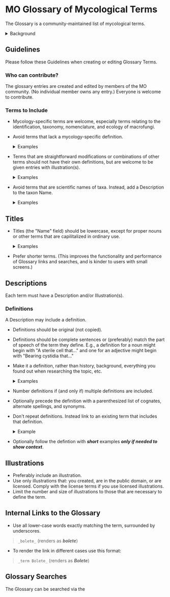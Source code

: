 # MO Glossary of Mycological Terms

The Glossary is a community-maintained list of mycological terms.

<details>
<summary>Background</summary>

The MO Glossary began in 2015 in collaboration with the Rhode Island School of Design;
students from Jean Blackburn’s Scientific Illustration class created
high-quality Creative Commons licensed scientific illustrations
of fungal anatomy terms.

The Glossary has since been improved to:

- support multiple images including both scientific illustrations and example photographs.
- include a search feature; and
- support internal links to terms as part of any Mushroom Observer markup.

One feature that needs discussion is how best to handle translations
of terms and definitions.
Discussion is welcome on the
[Mushroom Observer Google Group]([mo-general@googlegroups.com](https://groups.google.com/g/mo-general)).
You are also welcome to leave comments on the
[unofficial Mushroom Observer Facebook page](https://www.facebook.com/groups/mushroomobserver).
(But note that the facebook page is not monitored by the MO Development Team.)
</details>

<!-- ``````
##Pulk

1. Everyone is welcome to contribute to the glossary.
   Any mycology-specific terms are welcome in the glossary, e
   specially terms relating to the identification, taxonomy, nomenclature, and
   ecology of macrofungi.

2. Terms that lack a mycology-specific definition should be avoided.

3. Terms that are scientific names of fungi should be avoided (better described
   on their own name pages).

4. Terms that are straightforward modifications or combinations of other terms
   should not have their own definitions, but are welcome to be given entries
   with illustrations.

5. Entry titles (terms) should be lowercase, except for proper nouns.

6. Definitions should be original (not copied) text.

7. Definitions should be formed of complete sentences or (preferably) match the
   part-of-speech of the term they define. E.g., a definition for a noun might
   begin with "A sterile cell that..." and one for an adjective might begin with
   "Bearing cystidia that..."

8. Definitions should be numbered when (and only when) multiple definitions are included.

Two other things I'm thinking could be useful -

(A) a model glossary entry, with all the extra little parts included (plural,
alternate spellings, links to other terms to compare...) formatted in the way
other entries should follow

(B) ability to propose deletion of an entry

# Index

In collaboration with the Rhode Island School of Design, students from
Jean Blackburn’s Scientific Illustration class to create high-quality
Creative Commons licensed scientific illustrations of fungal anatomy terms.
To share these works, this new glossary feature for Mushroom Observer was created.
This release provides the bare minimum of functionality to be able to discover
and view these illustrations. New glossary terms can also be created by anyone
in the community. Currently these terms are illustrated by single images,
but my intent is to add support for multiple images including both scientific
illustrations and example photographs. There will also be a search feature,
the ability to add links to terms as part of any Mushroom Observer markup.
A particular feature that needs discussion is how best to handle translations
of these terms and their definitions.
Discussion of these features including additional desired terms are welcome
on either the Mushroom Observer mailing list (mo-general@googlegroups.com) or
the unofficial Mushroom Observer Facebook page.
``````
-->
## Guidelines

Please follow these Guidelines when creating or editing Glossary Terms.

### Who can contribute?

The glossary entries are created and edited by members of the MO community.
(No individual member owns any entry.) Everyone is welcome to contribute.

### Terms to Include

- Mycology-specific terms are welcome, especially terms relating to
   the identification, taxonomy, nomenclature, and ecology of macrofungi.

- Avoid terms that lack a mycology-specific definition.
   <details>
   <summary>Examples</summary>

   bad: `Calcareous`

   bad: `Cell`

   bad: `Cell Biology`

   bad: `Chemical Species`

   bad: `Chirality`

   bad: `Climate Change`

   bad: `rhombus`

   bad: `Science`

   bad: `Scientific Methodology`

   good: `character`

   good: `club fungi`
   </details>

- Terms that are straightforward modifications or combinations of other terms
   should not have their own definitions,
   but are welcome to be given entries with illustration(s).

   <details>
   <summary>Examples</summary>

   bad:  `Lamellae Edge With Gelatinous, Separable Layer`

   bad:  `Oblong With Median Constriction`

   bad:  `Round To Angular Pores`

   bad:  `Transition Between Hymeniderm And Epithelium`

   good: `Lugol's Solution`

   good: `adnate`
   (plus exampble showing adnate gills)
   </details>

- Avoid terms that are scientific names of taxa.
   Instead, add a Description to the taxon Name.

   <details>
   <summary>Examples</summary>

   bad:  `Agaricales`

   bad:  `Basidiomycota`

   bad: `Eukarya`

   good: `bolete`
   </details>

   <!--
   ["Agaricales",
    "Basidiomycota",
    "Lichen",
    "Subulicystidium",
    "Eukarya",
    "Agaricomycetes",
    "Myxomycetes",
    "Conifer",
    "Plasmodium",
    "Gloeocystidium",
    "Hypha",
    "Oidium",
    "Ozonium",
    "Ascomycete",
    "Bacteria",
    "Dermatophyte",
    "Agaricales",
    "Chytridiomycota",
    "Flora",
    "Slime mold",
    "Glomeromycota",
    "Cyanobacteria",
    "Lepiotoid",
    "Lichenicolous",
    "Mold",
    "Fungus",
    "Agaricales",
    "Foliose",
    "Crustose",
    "Rotula"]
   -->

## Titles

- Titles (the "Name" field) should be lowercase, except for proper nouns or
   other terms that are capilitalized in ordinary use.
   <details>
   <summary>Examples</summary>
   <div style="background-color: rgb(80, 80, 80);">

   bad:  `Bolete`

   good: `bolete`

   good: `RPB2`
   </div>
   </details>

- Prefer shorter terms.
  (This improves the functionality and performance of Glossary links and
  searches, and is kinder to users with small screens.)

## Descriptions

Each term must have a Description and/or Illustration(s).

### Definitions

A Description may include a definition.

- Definitions should be original (not copied).

- Definitions should be complete sentences or
   (preferably) match the part of speech of the term they define.
   E.g., a definition for a noun might begin with "A sterile cell that..." and
   one for an adjective might begin with "Bearing cystidia that..."

- Make it a definition, rather than history, background, everything you found out
   when researching the topic, etc.

   <details>
   <summary>Examples</summary>
   <div style="background-color: rgb(80, 80, 80);">

   ```text
      bad:  Casing Layer
            1. When mushrooms are cultivated indoors or outdoors,
            they are often developed using a layered system involving a variety of
            potential materials. The casing layer is the top-most layer which
            covers all of the layers. It can be composed of moist materials such
            as peat, gypsum, vermiculite, and/or several other optional materials.
            This moisture-promoting layer dramatically enhances mushroom formation
            as well as more abundant mushroom growth in most cultivated species.
            Some mushroom species require a casing layer in order to fruit,
            or to fruit with any significance.

      good: Casing Layer
            The top-most layer of material used in indoor mushroom cultivation.
   ```

   </div>
   </details>

- Number definitions if (and only if) multiple definitions are included.

- Optionally precede the definition with a parenthesized list of cognates,
   alternate spellings, and synonyms.

- Don't repeat definitions. Instead link to an existing term
   that includes that definition.

   <details>
   <summary>Example</summary>

   bad:

      Spiciform:

         1. Exhibiting spike-shaped projections.

      Spicules:

      (Spiculate, Spiculose, Spiculum)

         1. Exhibiting many small spines.

         2. Small spikes.

   good:

      spiciform:

         Having _spicules_.

      spicules:

         (spiculate, spiculose, spiculum, spiciform)

         Small spikes or spines.

   </details>

- Optionally follow the defintion with ***short*** examples
   ***only if needed to show context***.

## Illustrations

- Preferably include an illustration.
- Use only illustrations that:
   you created,
   are in the public domain, or
   are licensed.
   Comply with the license terms if you use licensed illustrations.
- Limit the number and size of illustrations
   to those that are necessary to define the term.

## Internal Links to the Glossary

- Use all lower-case words exactly matching the term, surrounded by underscores.

>`_bolete_` (renders as ***bolete***)

- To render the link in different cases use this format:

>`_term Bolete_` (renders as ***Bolete***)

## Glossary Searches

The Glossary can be searched via the
